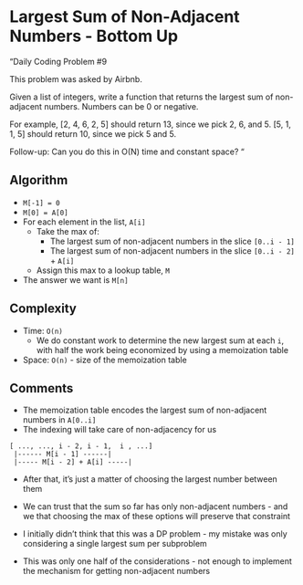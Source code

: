 # Largest Sum of Non-Adjacent Numbers - Bottom Up

“Daily Coding Problem #9

This problem was asked by Airbnb.

Given a list of integers, write a function that returns the largest sum of non-adjacent numbers. Numbers can be 0 or negative.

For example, [2, 4, 6, 2, 5] should return 13, since we pick 2, 6, and 5. [5, 1, 1, 5] should return 10, since we pick 5 and 5.

Follow-up: Can you do this in O(N) time and constant space?
“

## Algorithm

* `M[-1] = 0`
* `M[0] = A[0]`
* For each element in the list, `A[i]`
	* Take the max of:
		* The largest sum of non-adjacent numbers in the slice `[0..i - 1]`
		* The largest sum of non-adjacent numbers in the slice `[0..i - 2]` + `A[i]`
	* Assign this max to a lookup table, `M`
* The answer we want is `M[n]`

## Complexity

* Time: `O(n)`
	* We do constant work to determine the new largest sum at each `i`, with half the work being economized by using a memoization table
* Space: `O(n)` - size of the memoization table

## Comments

* The memoization table encodes the largest sum of non-adjacent numbers in `A[0..i]`
* The indexing will take care of non-adjacency for us

```
[ ..., ..., i - 2, i - 1,  i , ...]
 |------ M[i - 1] ------|
 |----- M[i - 2] + A[i] -----|
```

* After that, it’s just a matter of choosing the largest number between them
* We can trust that the sum so far has only non-adjacent numbers - and we that choosing the max of these options will preserve that constraint

* I initially didn’t think that this was a DP problem - my mistake was only considering a single largest sum per subproblem
* This was only one half of the considerations - not enough to implement the mechanism for getting non-adjacent numbers
